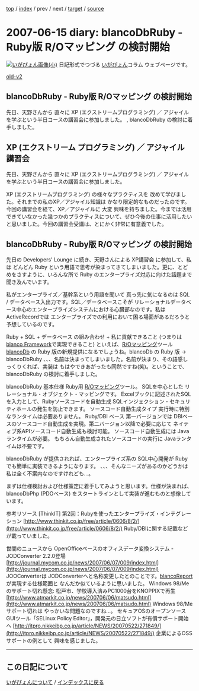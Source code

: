 [top](https://igapyon.github.io/diary/) 
 / [index](https://igapyon.github.io/diary/2007/index.html) 
 / prev 
 / next 
 / [target](https://igapyon.github.io/diary/2007/ig070615.html) 
 / [source](https://github.com/igapyon/diary/blob/gh-pages/2007/ig070615.html.src.md) 

2007-06-15 diary: blancoDbRuby - Ruby版 R/Oマッピング の検討開始
=====================================================================================================
[![いがぴょん画像(小)](https://igapyon.github.io/diary/images/iga200306s.jpg "いがぴょん")](https://igapyon.github.io/diary/memo/memoigapyon.html) 日記形式でつづる [いがぴょん](https://igapyon.github.io/diary/memo/memoigapyon.html)コラム ウェブページです。

[old-v2](ig070615-orig.html)

## blancoDbRuby - Ruby版 R/Oマッピング の検討開始

先日、天野さんから 直々に XP (エクストリームプログラミング) ／ アジャイル を学ぶという半日コースの講習会に参加しました。 , blancoDbRuby の検討に着手しました。






## XP (エクストリーム プログラミング) ／ アジャイル 講習会


先日、天野さんから 直々に XP (エクストリームプログラミング) ／ アジャイル を学ぶという半日コースの講習会に参加しました。

XP (エクストリームプログラミング) の様々なプラクティスを 改めて学びました。それまでの私のXP／アジャイル知識は かなり限定的なものだったのです。今回の講習会を経て、XP／アジャイルに
大変 興味を持ちました。今までは活用できていなかった幾つかのプラクティスについて、ぜひ今後の仕事に活用したいと思いました。今回の講習会受講は、とにかく非常に有意義でした。

## blancoDbRuby - Ruby版 R/Oマッピング の検討開始


先日の Developers' Lounge に続き、天野さんによる XP講習会 に参加して、私は どんどん Ruby という用語で思考が染まってきてしまいました。更に、とどめをさすように、いろんな所で
Ruby のエンタープライズ対応に向けた話題まで聞き及んでいます。

私がエンタープライズ／基幹系という用語を聞いて 真っ先に気になるのは SQL / データベース入出力です。SQL／データベースこそが リレーショナルデータベース中心のエンタープライズシステムにおける心臓部なのです。私は ActiveRecordでは エンタープライズでの利用において困る場面があるだろうと予想しているのです。

Ruby + SQL + データベース の組み合わせ + 私に貢献できること (つまりは[blanco Framework](http://www.igapyon.jp/blanco/blanco.ja.html)で実現できること)
といえば、[R/Oマッピング](http://www.igapyon.jp/igapyon/diary/keyword/romap.html)ツール [blancoDb](http://www.igapyon.jp/blanco/blancodb.html) の Ruby 版の新規提供になるでしょうね。blancoDb
の Ruby 版 → blancoDbRuby 、、、名前は決まってしまいました。名前が決まり、その語感しっくりくれば、実装は もはやできあがったも同然ですね(笑)。ということで、blancoDbRuby
の検討に着手しました。

blancoDbRuby 基本仕様
Ruby用 [R/Oマッピング](http://www.igapyon.jp/igapyon/diary/keyword/romap.html)ツール。
  SQLを中心とした リレーショナル・オブジェクト・マッピングです。
  Excelブックに記述されたSQLを入力として、Rubyソースコードを自動生成
  SQLインジェクション・セキュリティホールの発生を防止できます。
  ソースコード自動生成タイプ
  実行時に特別なランタイムは必要ありません。
  Ruby/DBI ベース
  第一バージョンでは DBIベースのソースコード自動生成を実現。第二バージョン以降で必要に応じて ネイティブ系APIソースコード自動生成も検討可能。
  ソースコード自動生成には Javaランタイムが必要。
  もちろん自動生成されたソースコードの実行に Javaランタイムは不要です。


blancoDbRuby が提供されれば、エンタープライズ系の SQL中心開発が Rubyでも簡単に実装できるようになります。
、、、そんなニーズがあるのかどうかは 私は全く不案内なのですけれども…。

まずは仕様検討および仕様策定に着手してみようと思います。仕様が決まれば、blancoDbPhp (PDOベース) をスタートラインとして実装が進むものと想像しています。

参考リソース
[ThinkIT] 第2回：Rubyを使ったエンタープライズ・インテグレーション
  [http://www.thinkit.co.jp/free/article/0606/8/2/](http://www.thinkit.co.jp/free/article/0606/8/2/)
  Ruby/DBIに関する記載などが載っていました。

世間のニュースから
OpenOfficeベースのオフィスデータ変換システム - JODConverter 2.2.0登場
  [http://journal.mycom.co.jp/news/2007/06/07/009/index.html](http://journal.mycom.co.jp/news/2007/06/07/009/index.html)
  JOOConverterは JODConverterへと名称変更したとのことです。[blancoReport](http://www.igapyon.jp/blanco/blancoreport.html) が実現する仕様範囲と
  なんだか似ているように思いました。
  Windows 98/Meのサポート切れ懸念: 松戸市、学校導入済みPC1000台をKNOPPIXで再生
  [http://www.atmarkit.co.jp/news/200706/06/matsudo.html](http://www.atmarkit.co.jp/news/200706/06/matsudo.html)
  Windows 98/Meサポート切れは やっかいな問題なのですね…。
  セキュアOSのオープンソースGUIツール「SELinux Policy Editor」，開発元の日立ソフトが有償サポート開始へ 
  [http://itpro.nikkeibp.co.jp/article/NEWS/20070522/271849/](http://itpro.nikkeibp.co.jp/article/NEWS/20070522/271849/)
  企業によるOSSサポートの例として 興味を感じました。


----------------------------------------------------------------------------------------------------

## この日記について
[いがぴょんについて](https://igapyon.github.io/diary/memo/memoigapyon.html) / [インデックスに戻る](https://igapyon.github.io/diary/idxall.html)
